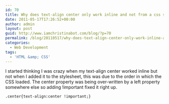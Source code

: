 ```yaml
---
id: 70
title: Why does text-align center only work inline and not from a css stylesheet?
date: 2011-05-17T17:26:52+00:00
author: admin
layout: post
guid: http://www.iamchristinabot.com/blog/?p=70
permalink: /blog/20110517/why-does-text-align-center-only-work-inline-and-not-from-a-css-stylesheet/
categories:
  - Web Development
tags:
  - 'HTML &amp; CSS'
---
```

I started thinking I was crazy when my text-align center worked inline but not when I added it to the stylesheet, this was due to the order in which the CSS loaded. The center property was being over-written by a left property somewhere else so adding !important fixed it right up.


    .center{text-align:center !important;}

